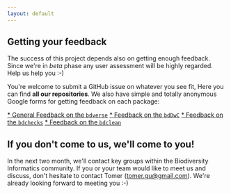 ```yaml
---
layout: default
---
```


## Getting your feedback
The success of this project depends also on getting enough feedback. Since we're in *beta* phase any user assessment will be highly regarded. Help us help you :-)

You're welcome to submit a GitHub issue on whatever you see fit, Here you can find **all our repositories**.  We also have simple and totally anonymous Google forms for getting feedback on each package:

<a href="https://docs.google.com/forms/d/e/1FAIpQLSeTDA4ff2odNVSctdpFJSMvADnr5j8TZ0GKo3UKml5laculzg/viewform?usp=pp_url" target="_blank">* General Feedback on the `bdverse`</a>
<a href="https://docs.google.com/forms/d/e/1FAIpQLSfloitsZiLj87zCnV8VLRjSSxf1z16i6AHUTzcyiVhXwbROOw/viewform?usp=pp_url" target="_blank">* Feedback on the `bdDwC`</a>
<a href="https://docs.google.com/forms/d/e/1FAIpQLSe9WAjRMg_oa7zIRT-VuSn0E7vkN_ivhvDogxlovZiC1GLmlg/viewform?usp=pp_url" target="_blank">* Feedback on the `bdchecks`</a>
<a href="https://docs.google.com/forms/d/e/1FAIpQLSdO40TR_HiBMnDtVjuC5-p_J4uVLG9DBH5esUdURM2p-psKRg/viewform?usp=pp_url" target="_blank">* Feedback on the `bdclean`</a>

## If you don't come to us, we'll come to you!
In the next two month, we'll contact key groups within the Biodiversity Informatics community. If you or your team would like to meet us and discuss, don't hesitate to contact Tomer (tomer.gu@gmail.com). We're already looking forward to meeting you :-)




